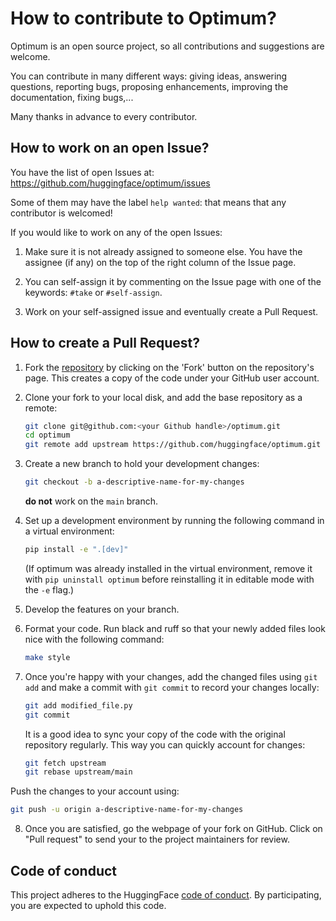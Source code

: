
# How to contribute to Optimum?

Optimum is an open source project, so all contributions and suggestions are welcome.

You can contribute in many different ways: giving ideas, answering questions, reporting bugs, proposing enhancements, improving the documentation, fixing bugs,...

Many thanks in advance to every contributor.

## How to work on an open Issue?
You have the list of open Issues at: https://github.com/huggingface/optimum/issues

Some of them may have the label `help wanted`: that means that any contributor is welcomed!

If you would like to work on any of the open Issues:

1. Make sure it is not already assigned to someone else. You have the assignee (if any) on the top of the right column of the Issue page.

2. You can self-assign it by commenting on the Issue page with one of the keywords: `#take` or `#self-assign`.

3. Work on your self-assigned issue and eventually create a Pull Request.

## How to create a Pull Request?
1. Fork the [repository](https://github.com/huggingface/optimum) by clicking on the 'Fork' button on the repository's page. This creates a copy of the code under your GitHub user account.

2. Clone your fork to your local disk, and add the base repository as a remote:

	```bash
	git clone git@github.com:<your Github handle>/optimum.git
	cd optimum
	git remote add upstream https://github.com/huggingface/optimum.git
	```

3. Create a new branch to hold your development changes:

	```bash
	git checkout -b a-descriptive-name-for-my-changes
	```

	**do not** work on the `main` branch.

4. Set up a development environment by running the following command in a virtual environment:

	```bash
	pip install -e ".[dev]"
	```

   (If optimum was already installed in the virtual environment, remove
   it with `pip uninstall optimum` before reinstalling it in editable
   mode with the `-e` flag.)

5. Develop the features on your branch.

6. Format your code. Run black and ruff so that your newly added files look nice with the following command:

	```bash
	make style
	```

7.  Once you're happy with your changes, add the changed files using `git add` and make a commit with `git commit` to record your changes locally:

	```bash
	git add modified_file.py
	git commit
	```

	It is a good idea to sync your copy of the code with the original
	repository regularly. This way you can quickly account for changes:

	```bash
	git fetch upstream
	git rebase upstream/main
    ```

   Push the changes to your account using:

   ```bash
   git push -u origin a-descriptive-name-for-my-changes
   ```

8. Once you are satisfied, go the webpage of your fork on GitHub. Click on "Pull request" to send your to the project maintainers for review.

## Code of conduct

This project adheres to the HuggingFace [code of conduct](CODE_OF_CONDUCT.md).
By participating, you are expected to uphold this code.
